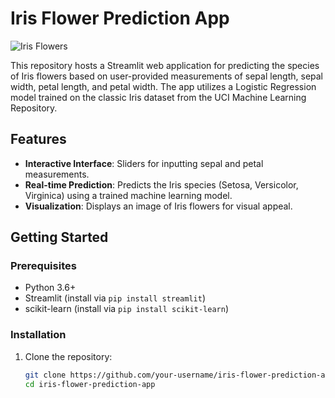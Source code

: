 # Iris Flower Prediction App

![Iris Flowers](https://miro.medium.com/v2/resize:fit:720/1*YYiQed4kj_EZ2qfg_imDWA.png)

This repository hosts a Streamlit web application for predicting the species of Iris flowers based on user-provided measurements of sepal length, sepal width, petal length, and petal width. The app utilizes a Logistic Regression model trained on the classic Iris dataset from the UCI Machine Learning Repository.

## Features

- **Interactive Interface**: Sliders for inputting sepal and petal measurements.
- **Real-time Prediction**: Predicts the Iris species (Setosa, Versicolor, Virginica) using a trained machine learning model.
- **Visualization**: Displays an image of Iris flowers for visual appeal.

## Getting Started

### Prerequisites

- Python 3.6+
- Streamlit (install via `pip install streamlit`)
- scikit-learn (install via `pip install scikit-learn`)

### Installation

1. Clone the repository:

   ```bash
   git clone https://github.com/your-username/iris-flower-prediction-app.git
   cd iris-flower-prediction-app
